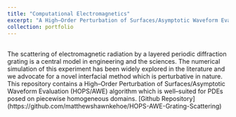 ```yaml
---
title: "Computational Electromagnetics"
excerpt: "A High–Order Perturbation of Surfaces/Asymptotic Waveform Evaluation (HOPS/AWE) algorithm for Grating Scattering Problems.<br/><img src='/images/refl_map.png'>"
collection: portfolio
---
```

</br>
The scattering of electromagnetic radiation by a layered periodic diffraction grating is a central model in engineering and the sciences. The numerical simulation of this experiment has been widely explored in the literature and we advocate for a novel interfacial method which is perturbative in nature. This repository contains a High–Order Perturbation of Surfaces/Asymptotic Waveform Evaluation (HOPS/AWE) algorithm which is well–suited for PDEs posed on piecewise homogeneous domains. [Github Repository](https://github.com/matthewshawnkehoe/HOPS-AWE-Grating-Scattering)